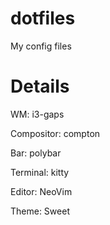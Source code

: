 # dotfiles
My config files

# Details
WM: i3-gaps

Compositor: compton

Bar: polybar

Terminal: kitty

Editor: NeoVim

Theme: Sweet
